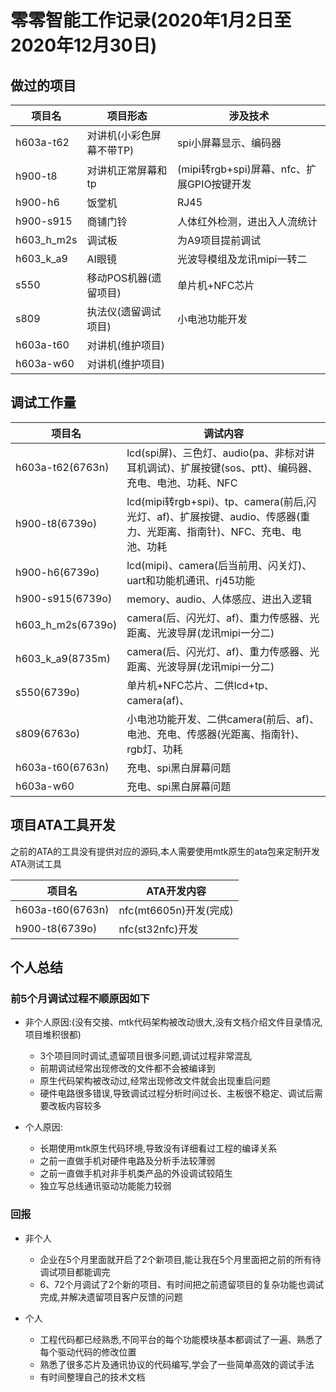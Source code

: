 # 零零智能工作记录(2020年1月2日至2020年12月30日)

## 做过的项目

| 项目名 | 项目形态 | 涉及技术 |
|---|---|---|
|h603a-t62|对讲机(小彩色屏幕不带TP)|spi小屏幕显示、编码器|
|h900-t8|对讲机正常屏幕和tp|(mipi转rgb+spi)屏幕、nfc、扩展GPIO按键开发|
|h900-h6|饭堂机|RJ45|
|h900-s915|商铺门铃|人体红外检测，进出入人流统计|
|h603_h_m2s| 调试板 | 为A9项目提前调试 |
|h603_k_a9|AI眼镜|光波导模组及龙讯mipi一转二|
|s550|移动POS机器(遗留项目)|单片机+NFC芯片|
|s809|执法仪(遗留调试项目)|  小电池功能开发 |
|h603a-t60|对讲机(维护项目)|   |
|h603a-w60|对讲机(维护项目)|   |

## 调试工作量

| 项目名 | 调试内容 |
|---|---|
|h603a-t62(6763n)|lcd(spi屏)、三色灯、audio(pa、非标对讲耳机调试)、扩展按键(sos、ptt)、编码器、充电、电池、功耗、NFC|
|h900-t8(6739o)|lcd(mipi转rgb+spi)、tp、camera(前后,闪光灯、af)、扩展按键、audio、传感器(重力、光距离、指南针)、NFC、充电、电池、功耗|
|h900-h6(6739o)|lcd(mipi)、camera(后当前用、闪关灯)、uart和功能机通讯、rj45功能|
|h900-s915(6739o)|memory、audio、人体感应、进出入逻辑|
|h603_h_m2s(6739o)|camera(后、闪光灯、af)、重力传感器、光距离、光波导屏(龙讯mipi一分二)|
|h603_k_a9(8735m)|camera(后、闪光灯、af)、重力传感器、光距离、光波导屏(龙讯mipi一分二)|
|s550(6739o)|单片机+NFC芯片、二供lcd+tp、camera(af)、|
|s809(6763o)|小电池功能开发、二供camera(前后、af)、电池、充电、传感器(光距离、指南针)、rgb灯、功耗|
|h603a-t60(6763n)|充电、spi黑白屏幕问题|
|h603a-w60|充电、spi黑白屏幕问题|

## 项目ATA工具开发

之前的ATA的工具没有提供对应的源码,本人需要使用mtk原生的ata包来定制开发ATA测试工具

| 项目名 | ATA开发内容 |
|---|---|
|h603a-t60(6763n)|nfc(mt6605n)开发(完成)|
|h900-t8(6739o)|nfc(st32nfc)开发|

## 个人总结

<!-- 企业不重视管理、技术人员流失快,做过的项目找不到人、没有文档交接、新进员工扛不住就离职,部门每个岗位都一个人,也无管理可言 -->

### 前5个月调试过程不顺原因如下

- 非个人原因:(没有交接、mtk代码架构被改动很大,没有文档介绍文件目录情况,项目堆积很都)
  - 3个项目同时调试,遗留项目很多问题,调试过程非常混乱
  - 前期调试经常出现修改的文件都不会被编译到
  - 原生代码架构被改动过,经常出现修改文件就会出现重启问题
  - 硬件电路很多错误,导致调试过程分析时间过长、主板很不稳定、调试后需要改板内容较多

- 个人原因:
  - 长期使用mtk原生代码环境,导致没有详细看过工程的编译关系
  - 之前一直做手机对硬件电路及分析手法较薄弱
  - 之前一直做手机对非手机类产品的外设调试较陌生
  - 独立写总线通讯驱动功能能力较弱

### 回报

- 非个人
  - 企业在5个月里面就开启了2个新项目,能让我在5个月里面把之前的所有待调试项目都能调完
  - 6、72个月调试了2个新的项目、有时间把之前遗留项目的复杂功能也调试完成,并解决遗留项目客户反馈的问题

- 个人
  - 工程代码都已经熟悉,不同平台的每个功能模块基本都调试了一遍、熟悉了每个驱动代码的修改位置
  - 熟悉了很多芯片及通讯协议的代码编写,学会了一些简单高效的调试手法
  - 有时间整理自己的技术文档
